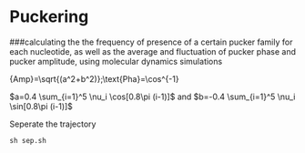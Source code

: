 # Puckering

###calculating the the frequency of presence of a certain pucker family for each nucleotide, as well as the average and fluctuation of pucker phase and pucker amplitude, using molecular dynamics simulations

{Amp}=\sqrt{(a^2+b^2)};\text{Pha}=\cos^{-1}


$a=0.4 \sum_{i=1}^5 \nu_i \cos[0.8\pi (i-1)]$ and $b=-0.4 \sum_{i=1}^5 \nu_i \sin[0.8\pi (i-1)]$

Seperate the trajectory

```
sh sep.sh 

```
